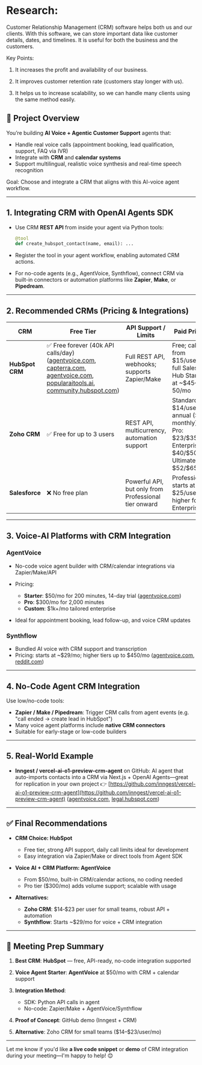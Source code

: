 # Research:
Customer Relationship Management (CRM) software helps both us and our clients. With this software, we can store important data like customer details, dates, and timelines. It is useful for both the business and the customers.

Key Points:

1. It increases the profit and availability of our business.

2. It improves customer retention rate (customers stay longer with us).

3. It helps us to increase scalability, so we can handle many clients using the same method easily. 

## 🎯 Project Overview

You’re building **AI Voice + Agentic Customer Support** agents that:

* Handle real voice calls (appointment booking, lead qualification, support, FAQ via IVR)
* Integrate with **CRM** and **calendar systems**
* Support multilingual, realistic voice synthesis and real-time speech recognition

Goal: Choose and integrate a CRM that aligns with this AI-voice agent workflow.

---

## 1. **Integrating CRM with OpenAI Agents SDK**

* Use CRM **REST API** from inside your agent via Python tools:

  ```python
  @tool
  def create_hubspot_contact(name, email): ...
  ```
* Register the tool in your agent workflow, enabling automated CRM actions.
* For no-code agents (e.g., AgentVoice, Synthflow), connect CRM via built-in connectors or automation platforms like **Zapier**, **Make**, or **Pipedream**.

---

## 2. **Recommended CRMs (Pricing & Integrations)**

| CRM             | Free Tier                                                                                                                                            | API Support / Limits                                 | Paid Pricing                                                                                              |
| --------------- | ---------------------------------------------------------------------------------------------------------------------------------------------------- | ---------------------------------------------------- | --------------------------------------------------------------------------------------------------------- |
| **HubSpot CRM** | ✅ Free forever (40k API calls/day) ([agentvoice.com][1], [capterra.com][2], [agentvoice.com][3], [popularaitools.ai][4], [community.hubspot.com][5]) | Full REST API, webhooks; supports Zapier/Make        | Free; calls from \$15/user/mo; full Sales Hub Starter at \~\$45–50/mo                                     |
| **Zoho CRM**    | ✅ Free for up to 3 users                                                                                                                             | REST API, multicurrency, automation support          | Standard: \$14/user/mo annual (\$20 monthly); Pro: \$23/\$35; Enterprise: \$40/\$50; Ultimate: \$52/\$65  |
| **Salesforce**  | ❌ No free plan                                                                                                                                       | Powerful API, but only from Professional tier onward | Professional starts at \$25/user/mo; higher for Enterprise                                                |

---

## 3. **Voice‑AI Platforms with CRM Integration**

### **AgentVoice**

* No-code voice agent builder with CRM/calendar integrations via Zapier/Make/API
* Pricing:

  * **Starter**: \$50/mo for 200 minutes, 14-day trial ([agentvoice.com][3])
  * **Pro**: \$300/mo for 2,000 minutes
  * **Custom**: \$1k+/mo tailored enterprise
* Ideal for appointment booking, lead follow-up, and voice CRM updates

### **Synthflow**

* Bundled AI voice with CRM support and transcription
* Pricing: starts at \~\$29/mo; higher tiers up to \$450/mo ([agentvoice.com][3], [reddit.com][6])

---

## 4. **No-Code Agent CRM Integration**

Use low/no-code tools:

* **Zapier / Make / Pipedream**: Trigger CRM calls from agent events (e.g. "call ended → create lead in HubSpot")
* Many voice agent platforms include **native CRM connectors**
* Suitable for early-stage or low-code builders

---

## 5. **Real-World Example**

* **Inngest / vercel-ai-o1-preview-crm-agent** on GitHub: AI agent that auto-imports contacts into a CRM via Next.js + OpenAI Agents—great for replication in your own project
  👉 [https://github.com/inngest/vercel-ai-o1-preview-crm-agent](https://github.com/inngest/vercel-ai-o1-preview-crm-agent) ([agentvoice.com][1], [legal.hubspot.com][7])

---

## ✅ Final Recommendations

* **CRM Choice: HubSpot**

  * Free tier, strong API support, daily call limits ideal for development
  * Easy integration via Zapier/Make or direct tools from Agent SDK

* **Voice AI + CRM Platform: AgentVoice**

  * From \$50/mo, built-in CRM/calendar actions, no coding needed
  * Pro tier (\$300/mo) adds volume support; scalable with usage

* **Alternatives:**

  * **Zoho CRM**: \$14‑\$23 per user for small teams, robust API + automation
  * **Synthflow**: Starts \~\$29/mo for voice + CRM integration

---

## 📝 Meeting Prep Summary

1. **Best CRM**: **HubSpot** — free, API-ready, no-code integration supported
2. **Voice Agent Starter**: **AgentVoice** at \$50/mo with CRM + calendar support
3. **Integration Method**:

   * SDK: Python API calls in agent
   * No-code: Zapier/Make + AgentVoice/Synthflow
4. **Proof of Concept**: GitHub demo (Inngest + CRM)
5. **Alternative**: Zoho CRM for small teams (\$14–\$23/user/mo)

---

Let me know if you'd like **a live code snippet** or **demo** of CRM integration during your meeting—I'm happy to help! 😊

[1]: https://www.agentvoice.com/?utm_source=chatgpt.com "Voice AI that takes action - AgentVoice"
[2]: https://www.capterra.com/p/10027887/AgentVoice/?utm_source=chatgpt.com "AgentVoice Pricing, Alternatives & More 2025 | Capterra"
[3]: https://www.agentvoice.com/pricing/?utm_source=chatgpt.com "Pricing - AgentVoice"
[4]: https://popularaitools.ai/portfolio/agent-voice/?utm_source=chatgpt.com "Agent Voice Review - Popular Ai Tools"
[5]: https://community.hubspot.com/t5/Sales-Integrations/API-Pricing/m-p/203426?utm_source=chatgpt.com "Sales Integrations - API Pricing - HubSpot Community"
[6]: https://www.reddit.com/r/AI_Agents/comments/1ik0sve/i_analyzed_13_ai_voice_solutions_that_are_selling/?utm_source=chatgpt.com "I analyzed 13 AI Voice Solutions that are selling right now - Reddit"
[7]: https://legal.hubspot.com/hubspot-product-and-services-catalog?utm_source=chatgpt.com "HubSpot Product & Services Catalog"
